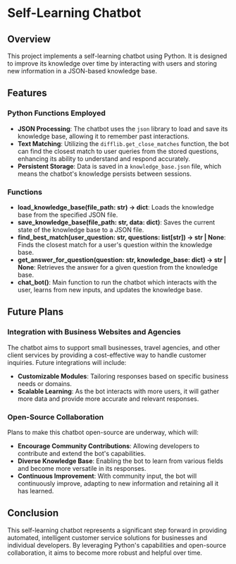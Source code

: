 # Self-Learning Chatbot

## Overview
This project implements a self-learning chatbot using Python. It is designed to improve its knowledge over time by interacting with users and storing new information in a JSON-based knowledge base.

## Features

### Python Functions Employed
- **JSON Processing**: The chatbot uses the `json` library to load and save its knowledge base, allowing it to remember past interactions.
- **Text Matching**: Utilizing the `difflib.get_close_matches` function, the bot can find the closest match to user queries from the stored questions, enhancing its ability to understand and respond accurately.
- **Persistent Storage**: Data is saved in a `knowledge_base.json` file, which means the chatbot's knowledge persists between sessions.

### Functions
- **load_knowledge_base(file_path: str) -> dict**: Loads the knowledge base from the specified JSON file.
- **save_knowledge_base(file_path: str, data: dict)**: Saves the current state of the knowledge base to a JSON file.
- **find_best_match(user_question: str, questions: list[str]) -> str | None**: Finds the closest match for a user's question within the knowledge base.
- **get_answer_for_question(question: str, knowledge_base: dict) -> str | None**: Retrieves the answer for a given question from the knowledge base.
- **chat_bot()**: Main function to run the chatbot which interacts with the user, learns from new inputs, and updates the knowledge base.

## Future Plans
### Integration with Business Websites and Agencies
The chatbot aims to support small businesses, travel agencies, and other client services by providing a cost-effective way to handle customer inquiries. Future integrations will include:
- **Customizable Modules**: Tailoring responses based on specific business needs or domains.
- **Scalable Learning**: As the bot interacts with more users, it will gather more data and provide more accurate and relevant responses.

### Open-Source Collaboration
Plans to make this chatbot open-source are underway, which will:
- **Encourage Community Contributions**: Allowing developers to contribute and extend the bot's capabilities.
- **Diverse Knowledge Base**: Enabling the bot to learn from various fields and become more versatile in its responses.
- **Continuous Improvement**: With community input, the bot will continuously improve, adapting to new information and retaining all it has learned.

## Conclusion
This self-learning chatbot represents a significant step forward in providing automated, intelligent customer service solutions for businesses and individual developers. By leveraging Python's capabilities and open-source collaboration, it aims to become more robust and helpful over time.

